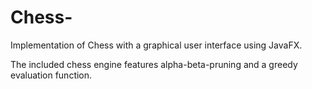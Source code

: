 # Chess-
Implementation of Chess with a graphical user interface using JavaFX.

The included chess engine features alpha-beta-pruning and a greedy evaluation function.

